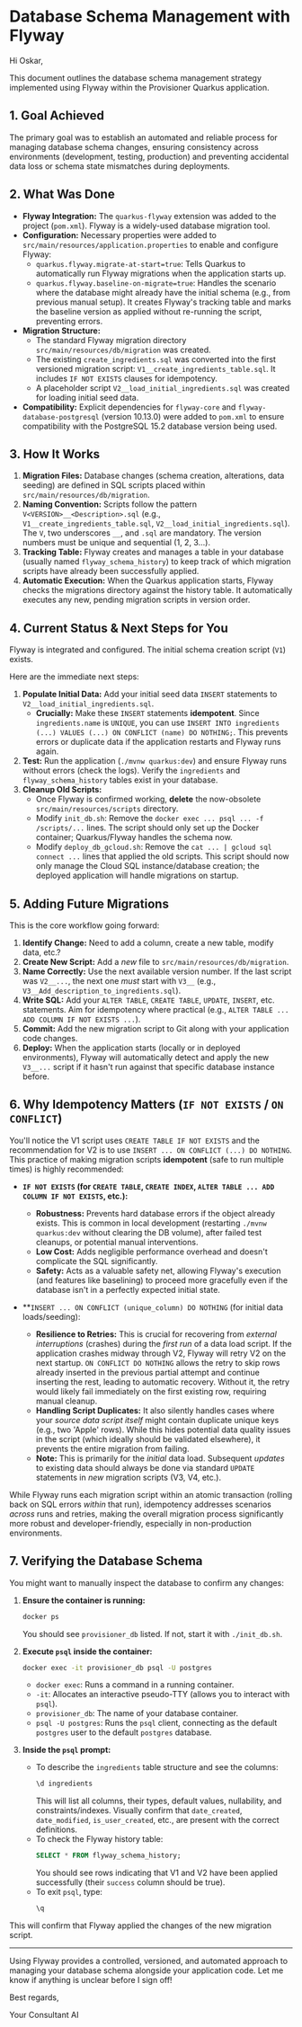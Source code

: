 # Database Schema Management with Flyway

Hi Oskar,

This document outlines the database schema management strategy implemented using Flyway within the Provisioner Quarkus application.

## 1. Goal Achieved

The primary goal was to establish an automated and reliable process for managing database schema changes, ensuring consistency across environments (development, testing, production) and preventing accidental data loss or schema state mismatches during deployments.

## 2. What Was Done

*   **Flyway Integration:** The `quarkus-flyway` extension was added to the project (`pom.xml`). Flyway is a widely-used database migration tool.
*   **Configuration:** Necessary properties were added to `src/main/resources/application.properties` to enable and configure Flyway:
    *   `quarkus.flyway.migrate-at-start=true`: Tells Quarkus to automatically run Flyway migrations when the application starts up.
    *   `quarkus.flyway.baseline-on-migrate=true`: Handles the scenario where the database might already have the initial schema (e.g., from previous manual setup). It creates Flyway's tracking table and marks the baseline version as applied without re-running the script, preventing errors.
*   **Migration Structure:**
    *   The standard Flyway migration directory `src/main/resources/db/migration` was created.
    *   The existing `create_ingredients.sql` was converted into the first versioned migration script: `V1__create_ingredients_table.sql`. It includes `IF NOT EXISTS` clauses for idempotency.
    *   A placeholder script `V2__load_initial_ingredients.sql` was created for loading initial seed data.
*   **Compatibility:** Explicit dependencies for `flyway-core` and `flyway-database-postgresql` (version 10.13.0) were added to `pom.xml` to ensure compatibility with the PostgreSQL 15.2 database version being used.

## 3. How It Works

1.  **Migration Files:** Database changes (schema creation, alterations, data seeding) are defined in SQL scripts placed within `src/main/resources/db/migration`.
2.  **Naming Convention:** Scripts follow the pattern `V<VERSION>__<Description>.sql` (e.g., `V1__create_ingredients_table.sql`, `V2__load_initial_ingredients.sql`). The `V`, two underscores `__`, and `.sql` are mandatory. The version numbers must be unique and sequential (1, 2, 3...).
3.  **Tracking Table:** Flyway creates and manages a table in your database (usually named `flyway_schema_history`) to keep track of which migration scripts have already been successfully applied.
4.  **Automatic Execution:** When the Quarkus application starts, Flyway checks the migrations directory against the history table. It automatically executes any new, pending migration scripts in version order.

## 4. Current Status & Next Steps for You

Flyway is integrated and configured. The initial schema creation script (`V1`) exists.

Here are the immediate next steps:

1.  **Populate Initial Data:** Add your initial seed data `INSERT` statements to `V2__load_initial_ingredients.sql`.
    *   **Crucially:** Make these `INSERT` statements **idempotent**. Since `ingredients.name` is `UNIQUE`, you can use `INSERT INTO ingredients (...) VALUES (...) ON CONFLICT (name) DO NOTHING;`. This prevents errors or duplicate data if the application restarts and Flyway runs again.
2.  **Test:** Run the application (`./mvnw quarkus:dev`) and ensure Flyway runs without errors (check the logs). Verify the `ingredients` and `flyway_schema_history` tables exist in your database.
3.  **Cleanup Old Scripts:**
    *   Once Flyway is confirmed working, **delete** the now-obsolete `src/main/resources/scripts` directory.
    *   Modify `init_db.sh`: Remove the `docker exec ... psql ... -f /scripts/...` lines. The script should only set up the Docker container; Quarkus/Flyway handles the schema now.
    *   Modify `deploy_db_gcloud.sh`: Remove the `cat ... | gcloud sql connect ...` lines that applied the old scripts. This script should now only manage the Cloud SQL instance/database creation; the deployed application will handle migrations on startup.

## 5. Adding Future Migrations

This is the core workflow going forward:

1.  **Identify Change:** Need to add a column, create a new table, modify data, etc.?
2.  **Create New Script:** Add a *new* file to `src/main/resources/db/migration`.
3.  **Name Correctly:** Use the next available version number. If the last script was `V2__...`, the next one *must* start with `V3__` (e.g., `V3__Add_description_to_ingredients.sql`).
4.  **Write SQL:** Add your `ALTER TABLE`, `CREATE TABLE`, `UPDATE`, `INSERT`, etc. statements. Aim for idempotency where practical (e.g., `ALTER TABLE ... ADD COLUMN IF NOT EXISTS ...`).
5.  **Commit:** Add the new migration script to Git along with your application code changes.
6.  **Deploy:** When the application starts (locally or in deployed environments), Flyway will automatically detect and apply the new `V3__...` script if it hasn't run against that specific database instance before.

## 6. Why Idempotency Matters (`IF NOT EXISTS` / `ON CONFLICT`)

You'll notice the V1 script uses `CREATE TABLE IF NOT EXISTS` and the recommendation for V2 is to use `INSERT ... ON CONFLICT (...) DO NOTHING`. This practice of making migration scripts **idempotent** (safe to run multiple times) is highly recommended:

*   **`IF NOT EXISTS` (for `CREATE TABLE`, `CREATE INDEX`, `ALTER TABLE ... ADD COLUMN IF NOT EXISTS`, etc.):**
    *   **Robustness:** Prevents hard database errors if the object already exists. This is common in local development (restarting `./mvnw quarkus:dev` without clearing the DB volume), after failed test cleanups, or potential manual interventions.
    *   **Low Cost:** Adds negligible performance overhead and doesn't complicate the SQL significantly.
    *   **Safety:** Acts as a valuable safety net, allowing Flyway's execution (and features like baselining) to proceed more gracefully even if the database isn't in a perfectly expected initial state.

*   **`INSERT ... ON CONFLICT (unique_column) DO NOTHING` (for initial data loads/seeding):
    *   **Resilience to Retries:** This is crucial for recovering from *external interruptions* (crashes) during the *first run* of a data load script. If the application crashes midway through V2, Flyway will retry V2 on the next startup. `ON CONFLICT DO NOTHING` allows the retry to skip rows already inserted in the previous partial attempt and continue inserting the rest, leading to automatic recovery. Without it, the retry would likely fail immediately on the first existing row, requiring manual cleanup.
    *   **Handling Script Duplicates:** It also silently handles cases where your *source data script itself* might contain duplicate unique keys (e.g., two 'Apple' rows). While this hides potential data quality issues in the script (which ideally should be validated elsewhere), it prevents the entire migration from failing.
    *   **Note:** This is primarily for the *initial* data load. Subsequent *updates* to existing data should always be done via standard `UPDATE` statements in *new* migration scripts (V3, V4, etc.).

While Flyway runs each migration script within an atomic transaction (rolling back on SQL errors *within* that run), idempotency addresses scenarios *across* runs and retries, making the overall migration process significantly more robust and developer-friendly, especially in non-production environments.

## 7. Verifying the Database Schema

You might want to manually inspect the database to confirm any changes:

1.  **Ensure the container is running:**
    ```bash
    docker ps
    ```
    You should see `provisioner_db` listed. If not, start it with `./init_db.sh`.

2.  **Execute `psql` inside the container:**
    ```bash
    docker exec -it provisioner_db psql -U postgres
    ```
    *   `docker exec`: Runs a command in a running container.
    *   `-it`: Allocates an interactive pseudo-TTY (allows you to interact with `psql`).
    *   `provisioner_db`: The name of your database container.
    *   `psql -U postgres`: Runs the `psql` client, connecting as the default `postgres` user to the default `postgres` database.

3.  **Inside the `psql` prompt:**
    *   To describe the `ingredients` table structure and see the columns:
        ```sql
        \d ingredients
        ```
        This will list all columns, their types, default values, nullability, and constraints/indexes. Visually confirm that `date_created`, `date_modified`, `is_user_created`, etc., are present with the correct definitions.
    *   To check the Flyway history table:
        ```sql
        SELECT * FROM flyway_schema_history;
        ```
        You should see rows indicating that V1 and V2 have been applied successfully (their `success` column should be true).
    *   To exit `psql`, type:
        ```sql
        \q
        ```

This will confirm that Flyway applied the changes of the new migration script.

---

Using Flyway provides a controlled, versioned, and automated approach to managing your database schema alongside your application code. Let me know if anything is unclear before I sign off!

Best regards,

Your Consultant AI 